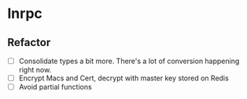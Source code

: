 # lnrpc

## Refactor

- [ ] Consolidate types a bit more. There's a lot of conversion happening right now.
- [ ] Encrypt Macs and Cert, decrypt with master key stored on Redis
- [ ] Avoid partial functions
